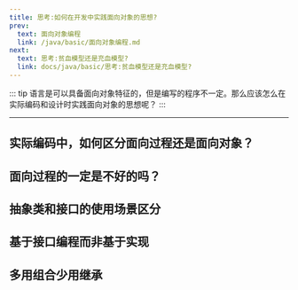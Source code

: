 ```yaml
---
title: 思考:如何在开发中实践面向对象的思想?
prev:
  text: 面向对象编程
  link: /java/basic/面向对象编程.md
next:
  text: 思考:贫血模型还是充血模型?
  link: docs/java/basic/思考:贫血模型还是充血模型?
---
```

::: tip
语言是可以具备面向对象特征的，但是编写的程序不一定。那么应该怎么在实际编码和设计时实践面向对象的思想呢？
:::
<Toc />

---
## 实际编码中，如何区分面向过程还是面向对象？

## 面向过程的一定是不好的吗？

## 抽象类和接口的使用场景区分

## 基于接口编程而非基于实现

## 多用组合少用继承
